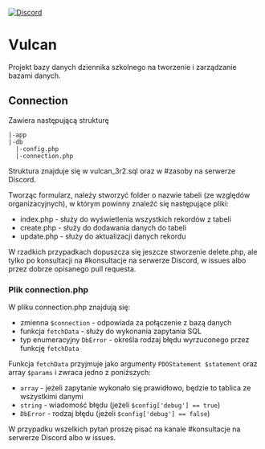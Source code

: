 [![Discord](https://img.shields.io/badge/Discord-gray?logo=discord)](https://discord.gg/DrDUJGjd)
# Vulcan
Projekt bazy danych dziennika szkolnego na tworzenie i zarządzanie bazami danych.

## Connection
Zawiera następującą strukturę

```
|-app
|-db
  |-config.php
  |-connection.php
```


Struktura znajduje się w vulcan_3r2.sql oraz w #zasoby na serwerze Discord.

Tworząc formularz, należy stworzyć folder o nazwie tabeli (ze względów organizacyjnych), w którym powinny znaleźć się następujące pliki:
- index.php - służy do wyświetlenia wszystkich rekordów z tabeli
- create.php - służy do dodawania danych do tabeli
- update.php - służy do aktualizacji danych rekordu

W rzadkich przypadkach dopuszcza się jeszcze stworzenie delete.php, ale tylko po konsultacji na #⁠konsultacje na serwerze Discord, w issues albo przez dobrze opisanego pull requesta.

### Plik connection.php
W pliku connection.php znajdują się:

- zmienna `$connection` - odpowiada za połączenie z bazą danych
- funkcja `fetchData` - służy do wykonania zapytania SQL
- typ enumeracyjny `DbError` - określa rodzaj błędu wyrzuconego przez funkcję `fetchData`

Funkcja `fetchData` przyjmuje jako argumenty `PDOStatement $statement` oraz array `$params` i zwraca jedno z poniższych:

- `array` - jeżeli zapytanie wykonało się prawidłowo, będzie to tablica ze wszystkimi danymi
- `string` - wiadomość błędu (jeżeli `$config['debug'] == true`)
- `DbError` - rodzaj błędu (jeżeli `$config['debug'] == false`)

W przypadku wszelkich pytań proszę pisać na kanale ⁠#konsultacje na serwerze Discord albo w issues.
